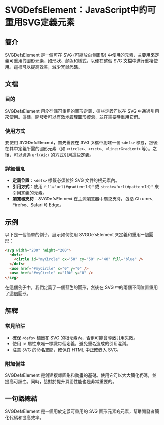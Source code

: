 <!--
Meta Description: # SVGDefsElement：JavaScript中的可重用SVG定義元素 ## 簡介 SVGDefsElement 是一個可在 SVG (可縮放向量圖形) 中使用的元素，主要用來定義可重用的圖形元素，如形狀、顏色和樣式，以便在整個 SVG 文檔中進行重複使用。這樣可以提高效率，減少冗餘代碼。 ...
Meta Keywords: svg, svgdefselement, defs, url, mycircle
-->

# SVGDefsElement：JavaScript中的可重用SVG定義元素

## 簡介
SVGDefsElement 是一個可在 SVG (可縮放向量圖形) 中使用的元素，主要用來定義可重用的圖形元素，如形狀、顏色和樣式，以便在整個 SVG 文檔中進行重複使用。這樣可以提高效率，減少冗餘代碼。

## 文檔
### 目的
SVGDefsElement 用於存儲可重用的圖形定義，這些定義可以在 SVG 中通過引用來使用。這樣，開發者可以有效地管理圖形資源，並在需要時重用它們。

### 使用方式
要使用 SVGDefsElement，首先需要在 SVG 文檔中創建一個 `<defs>` 標籤，然後在其中定義所需的圖形元素（如 `<circle>`、`<rect>`、`<linearGradient>` 等）。之後，可以通過 `url(#id)` 的方式引用這些定義。

### 詳細信息
- **定義位置**：`<defs>` 標籤必須位於 SVG 文件的根元素內。
- **引用方式**：使用 `fill="url(#gradientId)"` 或 `stroke="url(#patternId)"` 來引用定義的元素。
- **瀏覽器支持**：SVGDefsElement 在主流瀏覽器中廣泛支持，包括 Chrome、Firefox、Safari 和 Edge。

## 示例
以下是一個簡單的例子，展示如何使用 SVGDefsElement 來定義和重用一個圓形：

```html
<svg width="200" height="200">
  <defs>
    <circle id="myCircle" cx="50" cy="50" r="40" fill="blue" />
  </defs>
  <use href="#myCircle" x="0" y="0" />
  <use href="#myCircle" x="100" y="0" />
</svg>
```

在這個例子中，我們定義了一個藍色的圓形，然後在 SVG 中的兩個不同位置重用了這個圓形。

## 解釋
### 常見陷阱
- 確保 `<defs>` 標籤在 SVG 的根元素內，否則可能會導致引用失敗。
- 使用 `id` 屬性來唯一標識每個定義，避免重名造成的引用混淆。
- 注意 SVG 的命名空間，確保在 HTML 中正確嵌入 SVG。

### 附加備註
SVGDefsElement 是創建複雜圖形和動畫的基礎。使用它可以大大簡化代碼，並提高可讀性。同時，這對於提升頁面性能也是非常重要的。

## 一句話總結
SVGDefsElement 是一個用於定義可重用的 SVG 圖形元素的元素，幫助開發者簡化代碼和提高效率。